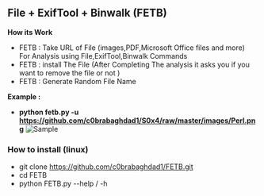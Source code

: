 ## File + ExifTool + Binwalk (FETB)

**How its Work**
* FETB : Take URL of File (images,PDF,Microsoft Office files and more) For Analysis using File,ExifTool,Binwalk Commands 
* FETB : install The File (After Completing The analysis it asks you if you want to remove the file or not )
* FETB : Generate Random File Name


**Example :**
* __python fetb.py -u https://github.com/c0brabaghdad1/S0x4/raw/master/images/Perl.png__
![Sample](https://github.com/c0brabaghdad1/FETB/blob/master/images/Sample.png)

### How to install (linux)
* git clone https://github.com/c0brabaghdad1/FETB.git
* cd FETB
* python FETB.py --help / -h
